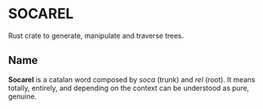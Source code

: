 # SOCAREL

Rust crate to generate, manipulate and traverse trees.

## Name

**Socarel** is a catalan word composed by *soca* (trunk) and *rel* (root). It means totally, entirely, and depending on the context can be understood as pure, genuine.
